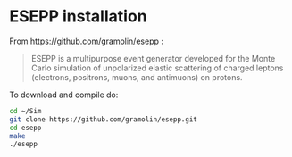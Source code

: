 ESEPP installation
==================

From https://github.com/gramolin/esepp :
> ESEPP is a multipurpose event generator developed for the Monte Carlo simulation of unpolarized elastic scattering of charged leptons (electrons, positrons, muons, and antimuons) on protons. 

To download and compile do:
```bash
cd ~/Sim
git clone https://github.com/gramolin/esepp.git
cd esepp
make
./esepp
```

  
